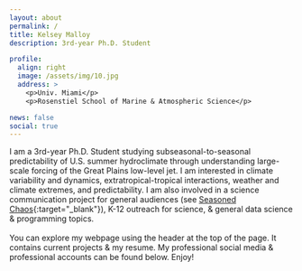 ```yaml
---
layout: about
permalink: /
title: Kelsey Malloy
description: 3rd-year Ph.D. Student

profile:
  align: right
  image: /assets/img/10.jpg
  address: >
    <p>Univ. Miami</p>
    <p>Rosenstiel School of Marine & Atmospheric Science</p>

news: false
social: true
---
```


I am a 3rd-year Ph.D. Student studying subseasonal-to-seasonal predictability of U.S. summer hydroclimate through understanding large-scale forcing of the Great Plains low-level jet. I am interested in climate variability and dynamics, extratropical-tropical interactions, weather and climate extremes, and predictability. I am also involved in a science communication project for general audiences (see [Seasoned Chaos](http://seasonedchaos.github.io){:target="\_blank"}), K-12 outreach for science, & general data science & programming topics.
<br><br>
You can explore my webpage using the header at the top of the page. It contains current projects & my resume. My professional social media & professional accounts can be found below. Enjoy!
